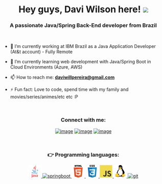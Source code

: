 <h1 align="center">Hey guys, Davi Wilson here! <img src="https://media.giphy.com/media/hvRJCLFzcasrR4ia7z/giphy.gif" width="35"></h1>
<h3 align="center">A passionate Java/Spring Back-End developer from Brazil</h3>

<br>

- 🔭 I’m currently working at IBM Brazil as a Java Application Developer (At&t account) - Fully Remote

- 🌱 I’m currently learning web development with Java/Spring Boot in Cloud Environments (Azure, AWS)

- 📫 How to reach me: **daviwillpereira@gmail.com**

- ⚡ Fun fact: Love to code, spend time with my family and movies/series/animes/etc etc :P 

<br>

<h3 align="center">Connect with me:</h3>
<div align="center">

[![image](https://img.shields.io/badge/LinkedIn-0077B5?style=for-the-badge&logo=linkedin&logoColor=white)](https://www.linkedin.com/in/daviwppereira/?locale=en_US)
[![image](https://img.shields.io/badge/Instagram-E4405F?style=for-the-badge&logo=instagram&logoColor=white)](https://www.instagram.com/daviwillpereira/)
[![image](https://img.shields.io/badge/Gmail-D14836?style=for-the-badge&logo=gmail&logoColor=white)](mailto:daviwillpereira@gmail.com)
  
</div>

<br>

<h3 align="center">👉 Programming languages:</h3>

<div align="center">
  <p align="center"> 
    <a href="https://www.java.com" target="_blank"> 
      <img src="https://raw.githubusercontent.com/devicons/devicon/master/icons/java/java-original-wordmark.svg" alt="java" width="40" height="40"/>
    </a>
    <a href="https://www.spring.io" target="_blank"> 
      <img src="https://raw.githubusercontent.com/devicons/devicon/master/icons/springboot/springboot-original-wordmark.svg" alt="springboot" width="40" height="40"/>
    </a>
    <a href="https://www.w3.org/html/" target="_blank"> 
      <img src="https://raw.githubusercontent.com/devicons/devicon/master/icons/html5/html5-original-wordmark.svg" alt="html5" width="40" height="40"/> 
    </a>
    <a href="https://www.w3schools.com/css/" target="_blank"> 
      <img src="https://raw.githubusercontent.com/devicons/devicon/master/icons/css3/css3-original-wordmark.svg" alt="css3" width="40" height="40"/> 
    </a> 
    <a href="https://developer.mozilla.org/en-US/docs/Web/JavaScript" target="_blank"> 
      <img src="https://raw.githubusercontent.com/devicons/devicon/master/icons/javascript/javascript-original.svg" alt="javascript" width="40" height="40"/> 
    </a> 
    <a href="https://www.linux.org/" target="_blank"> 
      <img src="https://raw.githubusercontent.com/devicons/devicon/master/icons/linux/linux-original.svg" alt="linux" width="40" height="40"/> 
    </a> 
    <a href="https://git-scm.com/" target="_blank"> 
      <img src="https://www.vectorlogo.zone/logos/git-scm/git-scm-icon.svg" alt="git" width="40" height="40"/> 
    </a>
  </p>
</div>

